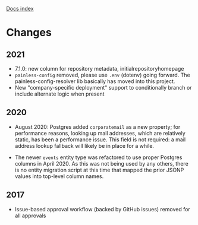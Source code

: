 [Docs index](index.md)

# Changes

## 2021

- 7.1.0: new column for repository metadata, initialrepositoryhomepage
- `painless-config` removed, please use `.env` (dotenv) going forward. The painless-config-resolver lib basically has moved into this project.
- New "company-specific deployment" support to conditionally branch or include alternate logic when present

## 2020

- August 2020: Postgres added `corporatemail` as a new property; for performance reasons, looking up mail addresses, which are relatively static, has been a performance issue. This field is not required: a mail address lookup fallback will likely be in place for a while.

- The newer `events` entity type was refactored to use proper Postgres columns in April 2020. As this was not being used by any others, there is no entity migration script at this time that mapped the prior JSONP values into top-level column names.

## 2017

- Issue-based approval workflow (backed by GitHub issues) removed for all approvals